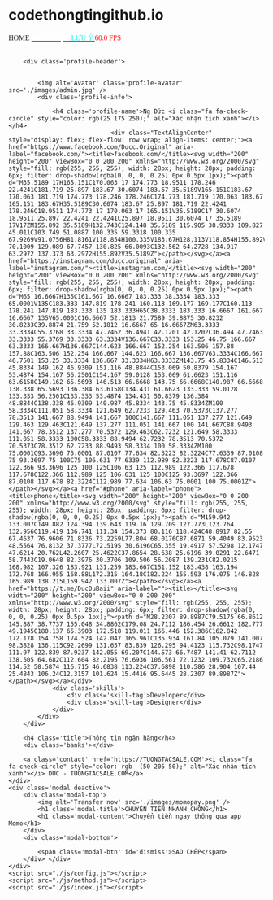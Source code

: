 # codethongtingithub.io
<!DOCTYPE html>
<html lang="vi">
    
  <meta charset="UTF-8">
        <meta name="viewport" content="width=device-width, initial-scale=1.0">
<head>
    <title>Ng Đức - Thông tin thanh toán</title>
    <meta content='width=device-width, user-scalable=no, initial-scale=1.0, maximum-scale=1.0, minimum-scale=1.0' name='viewport' />
    <link href='./images/favicon.png' rel='shortcut icon' type='image/x-icon' />
    <meta content='https://cdn.jsdelivr.net/gh/leanhducprovn/cdn/theme/theme-thong-tin-thanh-toan-version-1-0/images/background.png' property='og:image' />
    <meta content='https://cdn.leanhduc.pro.vn/theme/theme-thong-tin-thanh-toan-version-1-0' property='og:url' />
    <meta content='website' property='og:type' />
    <meta content='Ng Đức' property='og:title' />
    <meta content='Xây dựng và phát triển bởi Ng Đức !' property='og:description' />
    <link href='./css/style.css' rel='stylesheet' />
    <link href='https://maxcdn.bootstrapcdn.com/font-awesome/4.7.0/css/font-awesome.min.css' rel='stylesheet' />
    <link href='https://cdn.jsdelivr.net/gh/leanhducprovn/cdn/font-awesome/pro-5.15.3/css/all.css' rel='stylesheet' />
    <link href='https://fonts.googleapis.com/css2?family=Roboto:wght@300;400;500&display=swap' rel='stylesheet' />

</head>

<body>
    <div class='container'>
 <div class="Topnav">
        <a style="font-family: 'Concert One';" class="Active">HOME</a>
        <a style="font-family: 'Concert One';" href="#"><font color="white"> GIỚI THIỆU </font>
</a>
        <a style="font-family: 'Concert One';" href="#"><font color="aqua"> LƯU Ý </font>
</a>
        <a style="font-family: 'Concert One'; color:rgb(255, 0, 0);">
          <span id="fps">60.0</span> FPS </a>
      </div>
      <br/>
     
        <div class='profile-header'>
   
      
            <img alt='Avatar' class='profile-avatar' src='./images/admin.jpg' />
            <div class='profile-info'>

                <h4 class='profile-name'>Ng Đức <i class="fa fa-check-circle" style="color: rgb(25 175 250);" alt="Xác nhận tích xanh"></i></h4>
                                <div class="TextAlignCenter" style="display: flex; flex-flow: row wrap; align-items: center;"><a href="https://www.facebook.com/Ducc.Original" aria-label="facebook.com/"><title>facebook.com/</title><svg width="200" height="200" viewBox="0 0 200 200" xmlns="http://www.w3.org/2000/svg" style="fill: rgb(255, 255, 255); width: 28px; height: 28px; padding: 6px; filter: drop-shadow(rgba(0, 0, 0, 0.25) 0px 0.5px 1px);"><path d="M35.5189 17H165.151C170.063 17 174.773 18.9511 178.246 22.4241C181.719 25.897 183.67 30.6074 183.67 35.5189V165.151C183.67 170.063 181.719 174.773 178.246 178.246C174.773 181.719 170.063 183.67 165.151 183.67H35.5189C30.6074 183.67 25.897 181.719 22.4241 178.246C18.9511 174.773 17 170.063 17 165.151V35.5189C17 30.6074 18.9511 25.897 22.4241 22.4241C25.897 18.9511 30.6074 17 35.5189 17V17ZM155.892 35.5189H132.743C124.148 35.5189 115.905 38.9333 109.827 45.011C103.749 51.0887 100.335 59.3318 100.335 67.9269V91.0756H81.8161V118.854H100.335V183.67H128.113V118.854H155.892V91.0756H128.113V72.5567C128.113 70.1009 129.089 67.7457 130.825 66.0093C132.562 64.2728 134.917 63.2972 137.373 63.2972H155.892V35.5189Z"></path></svg></a><a href="https://instagram.com/ducc.original" aria-label="instagram.com/"><title>instagram.com/</title><svg width="200" height="200" viewBox="0 0 200 200" xmlns="http://www.w3.org/2000/svg" style="fill: rgb(255, 255, 255); width: 28px; height: 28px; padding: 6px; filter: drop-shadow(rgba(0, 0, 0, 0.25) 0px 0.5px 1px);"><path d="M65 16.6667H135C161.667 16.6667 183.333 38.3334 183.333 65.0001V135C183.333 147.819 178.241 160.113 169.177 169.177C160.113 178.241 147.819 183.333 135 183.333H65C38.3333 183.333 16.6667 161.667 16.6667 135V65.0001C16.6667 52.1813 21.7589 39.8875 30.8232 30.8233C39.8874 21.759 52.1812 16.6667 65 16.6667ZM63.3333 33.3334C55.3768 33.3334 47.7462 36.4941 42.1201 42.1202C36.494 47.7463 33.3333 55.3769 33.3333 63.3334V136.667C33.3333 153.25 46.75 166.667 63.3333 166.667H136.667C144.623 166.667 152.254 163.506 157.88 157.88C163.506 152.254 166.667 144.623 166.667 136.667V63.3334C166.667 46.7501 153.25 33.3334 136.667 33.3334H63.3333ZM143.75 45.8334C146.513 45.8334 149.162 46.9309 151.116 48.8844C153.069 50.8379 154.167 53.4874 154.167 56.2501C154.167 59.0128 153.069 61.6623 151.116 63.6158C149.162 65.5693 146.513 66.6668 143.75 66.6668C140.987 66.6668 138.338 65.5693 136.384 63.6158C134.431 61.6623 133.333 59.0128 133.333 56.2501C133.333 53.4874 134.431 50.8379 136.384 48.8844C138.338 46.9309 140.987 45.8334 143.75 45.8334ZM100 58.3334C111.051 58.3334 121.649 62.7233 129.463 70.5373C137.277 78.3513 141.667 88.9494 141.667 100C141.667 111.051 137.277 121.649 129.463 129.463C121.649 137.277 111.051 141.667 100 141.667C88.9493 141.667 78.3512 137.277 70.5372 129.463C62.7232 121.649 58.3333 111.051 58.3333 100C58.3333 88.9494 62.7232 78.3513 70.5372 70.5373C78.3512 62.7233 88.9493 58.3334 100 58.3334ZM100 75.0001C93.3696 75.0001 87.0107 77.634 82.3223 82.3224C77.6339 87.0108 75 93.3697 75 100C75 106.631 77.6339 112.989 82.3223 117.678C87.0107 122.366 93.3696 125 100 125C106.63 125 112.989 122.366 117.678 117.678C122.366 112.989 125 106.631 125 100C125 93.3697 122.366 87.0108 117.678 82.3224C112.989 77.634 106.63 75.0001 100 75.0001Z"></path></svg></a><a href="#phone" aria-label="phone"><title>phone</title><svg width="200" height="200" viewBox="0 0 200 200" xmlns="http://www.w3.org/2000/svg" style="fill: rgb(255, 255, 255); width: 28px; height: 28px; padding: 6px; filter: drop-shadow(rgba(0, 0, 0, 0.25) 0px 0.5px 1px);"><path d="M159.942 133.007C149.882 124.394 139.643 119.16 129.709 127.773L123.764 132.956C119.419 136.741 111.34 154.373 80.116 118.424C48.8917 82.55 67.4637 76.9606 71.8336 73.2259L77.804 68.0176C87.6871 59.4049 83.9523 48.5564 76.8132 37.3777L72.5195 30.6196C65.355 19.4917 57.5298 12.1747 47.6214 20.762L42.2607 25.4622C37.8654 28.638 25.6196 39.0291 22.6471 58.7443C19.0648 82.3976 30.3706 109.506 56.2087 139.231C82.0215 168.982 107.326 183.921 131.259 183.667C151.152 183.438 163.194 172.768 166.955 168.88L172.315 164.18C182.224 155.593 176.075 146.828 165.989 138.215L159.942 133.007Z"></path></svg></a><a href="https://t.me/DucDuBaii" aria-label=""><title></title><svg width="200" height="200" viewBox="0 0 200 200" xmlns="http://www.w3.org/2000/svg" style="fill: rgb(255, 255, 255); width: 28px; height: 28px; padding: 6px; filter: drop-shadow(rgba(0, 0, 0, 0.25) 0px 0.5px 1px);"><path d="M28.2307 89.8987C79.5175 66.8612 145.887 38.7737 155.048 34.8862C179.08 24.7112 186.454 26.6612 182.777 49.1945C180.137 65.3903 172.518 119.011 166.446 152.386C162.842 172.178 154.758 174.524 142.047 165.961C135.934 161.84 105.079 141.007 98.3828 136.115C92.2699 131.657 83.839 126.295 94.4123 115.732C98.1747 111.97 122.839 87.9237 142.055 69.207C144.573 66.7487 141.41 62.7112 138.505 64.682C112.604 82.2195 76.6936 106.561 72.1232 109.732C65.2186 114.52 58.5874 116.715 46.6838 113.224C37.6898 110.586 28.904 107.44 25.4843 106.24C12.3157 101.624 15.4416 95.6445 28.2307 89.8987Z"></path></svg></a></div>
                <div class='skills'>
                    <div class='skill-tag'>Developer</div>
                    <div class='skill-tag'>Designer</div>
                </div>
            </div>
        </div>

        <h4 class='title'>Thông tin ngân hàng</h4>
        <div class='banks'></div>

        <a class='contact' href='https://TUONGTACSALE.COM'><i class="fa fa-check-circle" style="color: rgb	(50 205 50);" alt="Xác nhận tích xanh"></i> DUC - TUONGTACSALE.COM</a>
    </div>
    <div class='modal deactive'>
        <div class='modal-top'>
            <img alt='Transfer now' src='./images/momopay.png' />
            <h1 class='modal-title'>CHUYỂN TIỀN NHANH CHÓNG</h1>
            <h1 class='modal-content'>Chuyển tiền ngay thông qua app Momo</h1>
        </div> 
        <div class='modal-bottom'>
           
            <span class='modal-btn' id='dismiss'>SAO CHÉP</span>
        </div> </div>
    </div>
    <script src="./js/config.js"></script>
    <script src="./js/method.js"></script>
    <script src="./js/index.js"></script>
</body>

</html> 
 
<script src="https://cdn.staticfile.org/jquery/1.11.0/jquery.min.js"></script>
<script src="https://cdn.jsdelivr.net/gh/1426239465/music/musictc/Music.min.js"></script>
<script>
  var RENDERER={POINT_INTERVAL:5,FISH_COUNT:3,MAX_INTERVAL_COUNT:50,INIT_HEIGHT_RATE:0.5,THRESHOLD:50,init:function(){this.setParameters();this.reconstructMethods();this.setup();this.bindEvent();this.render()},setParameters:function(){this.$window=$(window);this.$container=$("#jsi-flying-fish-container");this.$canvas=$("<canvas />");this.context=this.$canvas.appendTo(this.$container).get(0).getContext("2d");this.points=[];this.fishes=[];this.watchIds=[]},createSurfacePoints:function(){var count=Math.round(this.width/this.POINT_INTERVAL);this.pointInterval=this.width/(count-1);this.points.push(new SURFACE_POINT(this,0));for(var i=1;i<count;i++){var point=new SURFACE_POINT(this,i*this.pointInterval),previous=this.points[i-1];point.setPreviousPoint(previous);previous.setNextPoint(point);this.points.push(point)}},reconstructMethods:function(){this.watchWindowSize=this.watchWindowSize.bind(this);this.jdugeToStopResize=this.jdugeToStopResize.bind(this);this.startEpicenter=this.startEpicenter.bind(this);this.moveEpicenter=this.moveEpicenter.bind(this);this.reverseVertical=this.reverseVertical.bind(this);this.render=this.render.bind(this)},setup:function(){this.points.length=0;this.fishes.length=0;this.watchIds.length=0;this.intervalCount=this.MAX_INTERVAL_COUNT;this.width=this.$container.width();this.height=this.$container.height();this.fishCount=this.FISH_COUNT*this.width/500*this.height/500;this.$canvas.attr({width:this.width,height:this.height});this.reverse=false;this.fishes.push(new FISH(this));this.createSurfacePoints()},watchWindowSize:function(){this.clearTimer();this.tmpWidth=this.$window.width();this.tmpHeight=this.$window.height();this.watchIds.push(setTimeout(this.jdugeToStopResize,this.WATCH_INTERVAL))},clearTimer:function(){while(this.watchIds.length>0){clearTimeout(this.watchIds.pop())}},jdugeToStopResize:function(){var width=this.$window.width(),height=this.$window.height(),stopped=(width==this.tmpWidth&&height==this.tmpHeight);this.tmpWidth=width;this.tmpHeight=height;if(stopped){this.setup()}},bindEvent:function(){this.$window.on("resize",this.watchWindowSize);this.$container.on("mouseenter",this.startEpicenter);this.$container.on("mousemove",this.moveEpicenter);this.$container.on("click",this.reverseVertical)},getAxis:function(event){var offset=this.$container.offset();return{x:event.clientX-offset.left+this.$window.scrollLeft(),y:event.clientY-offset.top+this.$window.scrollTop()}},startEpicenter:function(event){this.axis=this.getAxis(event)},moveEpicenter:function(event){var axis=this.getAxis(event);if(!this.axis){this.axis=axis}this.generateEpicenter(axis.x,axis.y,axis.y-this.axis.y);this.axis=axis},generateEpicenter:function(x,y,velocity){if(y<this.height/2-this.THRESHOLD||y>this.height/2+this.THRESHOLD){return}var index=Math.round(x/this.pointInterval);if(index<0||index>=this.points.length){return}this.points[index].interfere(y,velocity)},reverseVertical:function(){this.reverse=!this.reverse;for(var i=0,count=this.fishes.length;i<count;i++){this.fishes[i].reverseVertical()}},controlStatus:function(){for(var i=0,count=this.points.length;i<count;i++){this.points[i].updateSelf()}for(var i=0,count=this.points.length;i<count;i++){this.points[i].updateNeighbors()}if(this.fishes.length<this.fishCount){if(--this.intervalCount==0){this.intervalCount=this.MAX_INTERVAL_COUNT;this.fishes.push(new FISH(this))}}},render:function(){requestAnimationFrame(this.render);this.controlStatus();this.context.clearRect(0,0,this.width,this.height);this.context.fillStyle="hsl(0, 0%, 95%)";for(var i=0,count=this.fishes.length;i<count;i++){this.fishes[i].render(this.context)}this.context.save();this.context.globalCompositeOperation="xor";this.context.beginPath();this.context.moveTo(0,this.reverse?0:this.height);for(var i=0,count=this.points.length;i<count;i++){this.points[i].render(this.context)}this.context.lineTo(this.width,this.reverse?0:this.height);this.context.closePath();this.context.fill();this.context.restore()}};var SURFACE_POINT=function(renderer,x){this.renderer=renderer;this.x=x;this.init()};SURFACE_POINT.prototype={SPRING_CONSTANT:0.03,SPRING_FRICTION:0.9,WAVE_SPREAD:0.3,ACCELARATION_RATE:0.01,init:function(){this.initHeight=this.renderer.height*this.renderer.INIT_HEIGHT_RATE;this.height=this.initHeight;this.fy=0;this.force={previous:0,next:0}},setPreviousPoint:function(previous){this.previous=previous},setNextPoint:function(next){this.next=next},interfere:function(y,velocity){this.fy=this.renderer.height*this.ACCELARATION_RATE*((this.renderer.height-this.height-y)>=0?-1:1)*Math.abs(velocity)},updateSelf:function(){this.fy+=this.SPRING_CONSTANT*(this.initHeight-this.height);this.fy*=this.SPRING_FRICTION;this.height+=this.fy},updateNeighbors:function(){if(this.previous){this.force.previous=this.WAVE_SPREAD*(this.height-this.previous.height)}if(this.next){this.force.next=this.WAVE_SPREAD*(this.height-this.next.height)}},render:function(context){if(this.previous){this.previous.height+=this.force.previous;this.previous.fy+=this.force.previous
}if(this.next){this.next.height+=this.force.next;this.next.fy+=this.force.next}context.lineTo(this.x,this.renderer.height-this.height)}};var FISH=function(renderer){this.renderer=renderer;this.init()};FISH.prototype={GRAVITY:0.4,init:function(){this.direction=Math.random()<0.5;this.x=this.direction?(this.renderer.width+this.renderer.THRESHOLD):-this.renderer.THRESHOLD;this.previousY=this.y;this.vx=this.getRandomValue(4,10)*(this.direction?-1:1);if(this.renderer.reverse){this.y=this.getRandomValue(this.renderer.height*1/10,this.renderer.height*4/10);this.vy=this.getRandomValue(2,5);this.ay=this.getRandomValue(0.05,0.2)}else{this.y=this.getRandomValue(this.renderer.height*6/10,this.renderer.height*9/10);this.vy=this.getRandomValue(-5,-2);this.ay=this.getRandomValue(-0.2,-0.05)}this.isOut=false;this.theta=0;this.phi=0},getRandomValue:function(min,max){return min+(max-min)*Math.random()},reverseVertical:function(){this.isOut=!this.isOut;this.ay*=-1},controlStatus:function(context){this.previousY=this.y;this.x+=this.vx;this.y+=this.vy;this.vy+=this.ay;if(this.renderer.reverse){if(this.y>this.renderer.height*this.renderer.INIT_HEIGHT_RATE){this.vy-=this.GRAVITY;this.isOut=true}else{if(this.isOut){this.ay=this.getRandomValue(0.05,0.2)}this.isOut=false}}else{if(this.y<this.renderer.height*this.renderer.INIT_HEIGHT_RATE){this.vy+=this.GRAVITY;this.isOut=true}else{if(this.isOut){this.ay=this.getRandomValue(-0.2,-0.05)}this.isOut=false}}if(!this.isOut){this.theta+=Math.PI/20;this.theta%=Math.PI*2;this.phi+=Math.PI/30;this.phi%=Math.PI*2}this.renderer.generateEpicenter(this.x+(this.direction?-1:1)*this.renderer.THRESHOLD,this.y,this.y-this.previousY);if(this.vx>0&&this.x>this.renderer.width+this.renderer.THRESHOLD||this.vx<0&&this.x<-this.renderer.THRESHOLD){this.init()}},render:function(context){context.save();context.translate(this.x,this.y);context.rotate(Math.PI+Math.atan2(this.vy,this.vx));context.scale(1,this.direction?1:-1);context.beginPath();context.moveTo(-30,0);context.bezierCurveTo(-20,15,15,10,40,0);context.bezierCurveTo(15,-10,-20,-15,-30,0);context.fill();context.save();context.translate(40,0);context.scale(0.9+0.2*Math.sin(this.theta),1);context.beginPath();context.moveTo(0,0);context.quadraticCurveTo(5,10,20,8);context.quadraticCurveTo(12,5,10,0);context.quadraticCurveTo(12,-5,20,-8);context.quadraticCurveTo(5,-10,0,0);context.fill();context.restore();context.save();context.translate(-3,0);context.rotate((Math.PI/3+Math.PI/10*Math.sin(this.phi))*(this.renderer.reverse?-1:1));context.beginPath();if(this.renderer.reverse){context.moveTo(5,0);context.bezierCurveTo(10,10,10,30,0,40);context.bezierCurveTo(-12,25,-8,10,0,0)}else{context.moveTo(-5,0);context.bezierCurveTo(-10,-10,-10,-30,0,-40);context.bezierCurveTo(12,-25,8,-10,0,0)}context.closePath();context.fill();context.restore();context.restore();this.controlStatus(context)}};$(function(){RENDERER.init()});
</script>
    
<script>
function playMusic() {
        var audioEle = document.getElementById("audio");
      if (audioEle.paused){
        audioEle.play();
      }else {
        audioEle.pause();
      }
    }
    
    $("#music").click(function(){
      play();
    });

    var player = document.getElementById("audio");
    play();
    function play(){
    swal(" ⚠️ GDTG - NỘI DUNG LÀ TÊN 2 BẠN GIAO DỊCH - MỌI KÈO TRUNG GIAN ĐỀU FREE Ạ" ,{
            buttons: {
            
                allow: "Đã Đọc"
            }
        }).then(function(value) {
            if (value == "allow") {
              player.play()
            } else {
              player.pause()
          
            }
        });
    }

</script>

 
